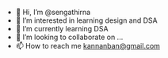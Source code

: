 - 👋 Hi, I’m @sengathirna
- 👀 I’m interested in learning design and DSA
- 🌱 I’m currently learning DSA
- 💞️ I’m looking to collaborate on ...
- 📫 How to reach me kannanban@gmail.com

<!---
sengathirna/sengathirna is a ✨ special ✨ repository because its `README.md` (this file) appears on your GitHub profile.
You can click the Preview link to take a look at your changes.
--->
